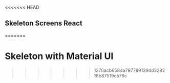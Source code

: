 <<<<<<< HEAD
## Skeleton Screens React
=======
# Skeleton with Material UI
>>>>>>> 1270acb6584a797789129dd328218b87519e578c
